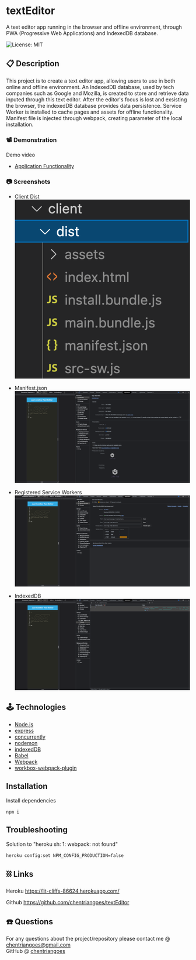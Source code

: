 # textEditor
A text editor app running in the browser and offline environment, through PWA (Progressive Web Applications) and IndexedDB database.

![License: MIT](https://img.shields.io/badge/License-MIT-yellow.svg)

## 📋 Description
This project is to create a text editor app, allowing users to use in both online and offline environment. An IndexedDB database, used by tech companies such as Google and Mozilla, is created to store and retrieve data inputed through this text editor. After the editor's focus is lost and exsisting the browser, the indexedDB database provides data persistence. Service Worker is installed to cache pages and assets for offline functionality. Manifest file is injected through webpack, creating parameter of the local installation.

### 📽 Demonstration
Demo video 
* [Application Functionality](https://drive.google.com/file/d/1Urmi4XTTKqBHC9sLZopZJgT_taHMunbm/view?usp=sharing)

### 📷 Screenshots
* Client Dist
![Client Dist](./images/01_Client%20Dist.png)

* Manifest.json
![Manifest.json](./images/02_Manifest.png)

* Registered Service Workers
![Registered Service Workers](./images/03_Registered%20Service%20Workers.png)

* IndexedDB
![IndexedDB](./images/04_IndexedDB%20Storage.png)

## 🕹 Technologies
* [Node.js](https://nodejs.org/)
* [express](https://www.npmjs.com/package/express)
* [concurrently](https://www.npmjs.com/package/concurrently)
* [nodemon](https://www.npmjs.com/package/nodemon)
* [indexedDB](https://www.npmjs.com/package/indexeddb)
* [Babel](https://www.npmjs.com/package/Babel)
* [Webpack](https://www.npmjs.com/package/webpack)
* [workbox-webpack-plugin](https://developer.chrome.com/docs/workbox/modules/workbox-webpack-plugin/)

## Installation
Install dependencies
```
npm i
```

## Troubleshooting
Solution to "heroku sh: 1: webpack: not found"
```
heroku config:set NPM_CONFIG_PRODUCTION=false
```

## ⛓ Links
Heroku
https://lit-cliffs-86624.herokuapp.com/

Github
https://github.com/chentriangoes/textEditor

## ☎️ Questions
For any questions about the project/repository please contact me @ [chentriangoes@gmail.com](mailto:chentriangoes@gmail.com) </br>
GitHub @ [chentriangoes](https://github.com/chentriangoes) 